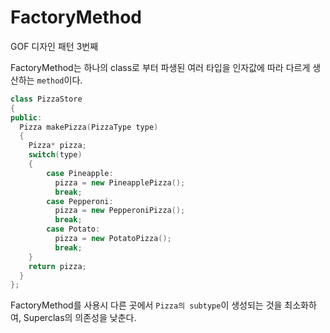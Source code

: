 # FactoryMethod

 GOF 디자인 패턴 3번째

 FactoryMethod는 하나의 class로 부터 파생된 여러 타입을 인자값에 따라 다르게 생산하는 `method`이다.

```cpp
class PizzaStore
{
public:
  Pizza makePizza(PizzaType type)
  {
    Pizza* pizza;
    switch(type)
    {
        case Pineapple:
          pizza = new PineapplePizza();
          break;
        case Pepperoni:
          pizza = new PepperoniPizza();
          break;
        case Potato:
          pizza = new PotatoPizza();
          break;
    }
    return pizza;
  }
};
```

 FactoryMethod를 사용시 다른 곳에서 `Pizza의 subtype`이 생성되는 것을 최소화하여, Superclas의 의존성을 낮춘다.
